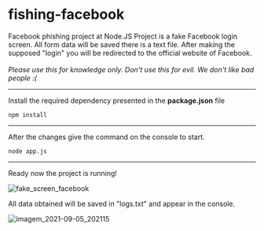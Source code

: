 # fishing-facebook
Facebook phishing project at Node.JS
Project is a fake Facebook login screen. All form data will be saved there is a text file. After making the supposed "login" you will be redirected to the official website of Facebook.<br/><br/>
_Please use this for knowledge only. Don't use this for evil. We don't like bad people :(_

---
Install the required dependency presented in the **package.json** file
```
npm install
```
---
After the changes give the command on the console to start.
```
node app.js
```
---
Ready now the project is running!

![fake_screen_facebook](https://user-images.githubusercontent.com/48892662/132144013-f2695826-f52a-4d22-a72f-f9cd0293f472.png)

All data obtained will be saved in "logs.txt" and appear in the console.

![imagem_2021-09-05_202115](https://user-images.githubusercontent.com/48892662/132144120-133771bc-573b-4859-9af6-2f9c83cb387a.png)
